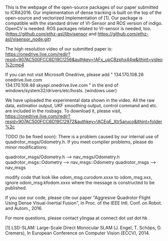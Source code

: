This is the webpage of the open-source packages of our paper submitted to ICRA2016. Our implementation of dense tracking is built on the top of the open-source and vectorized implementation of [1]. Our package is compatible with the standard driver of VI-Sensor and ROS version of indigo. OpenCV is needed. ROS packages related to VI-sensor is needed, too. (https://github.com/ethz-asl/libvisensor and https://github.com/ethz-asl/visensor_node.git)

The high resolution video of our submitted paper is: 
https://onedrive.live.com/redir?resid=907AC500FCC6D19C!256&authkey=!AFx_upC8zphx44w&ithint=video%2cmp4

If you can not visit Microsoft Onedrive, please add 
"
134.170.108.26 onedrive.live.com   
134.170.109.48 skyapi.onedrive.live.com
"
in the end of windows/system32/drivers/etc/hosts. (windows user)

We have uploaded the experimental data shown in the video. All the raw data, estimatior output, UKF smoothing output, control command and etc. are included in the rosbags. To download it, please visit,
https://onedrive.live.com/redir?resid=907AC500FCC6D19C!2972&authkey=!ACEqE_Xtr5aruco&ithint=folder%2c


TODO (to be fixed soon):
There is a problem caused by our internal use of quadrotor_msgs/Odometry.h. If you meet complier problems, please do minor modifications:

quadrotor_msgs/Odometry.h --> nav_msgs/Odometry.h
quadrotor_msgs::Odometry --> nav_msgs::Odometry
quadrotor_msgs --> nav_msgs

modify code that look like odom_msg.curodom.xxxx to odom_msg.xxx, ignore odom_msg.kfodom.xxxx where the message is constructed to be published.




If you use our code, please cite our paper "Aggresive Quadrotor Flight Using Dense Visual-Inertial Fusion", in Proc. of the IEEE Intl. Conf. on Robot. and Autom., 2016. 

For more questions, please contact ylingaa at connect dot ust dot hk .




[1] LSD-SLAM: Large-Scale Direct Monocular SLAM (J. Engel, T. Schöps, D. Cremers), In European Conference on Computer Vision (ECCV), 2014.
